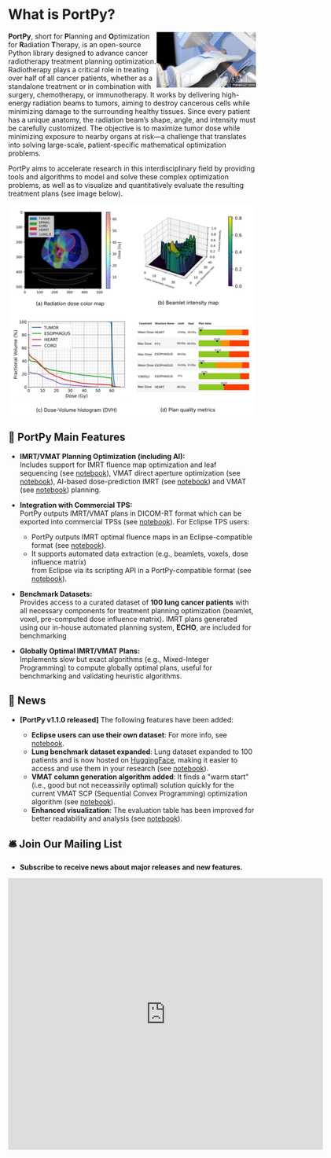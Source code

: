 # **What is PortPy?**

<img src="./images/Linac.gif" align="right" alt="Radiotherapy 101" width="40%" height="40%" margin-right="10px">

**PortPy**, short for **P**lanning and **O**ptimization for **R**adiation **T**herapy, is an open-source Python library 
designed to advance cancer radiotherapy treatment planning optimization. Radiotherapy plays a critical role in 
treating over half of all cancer patients, whether as a standalone treatment or in combination with surgery, 
chemotherapy, or immunotherapy. It works by delivering high-energy radiation beams to tumors, aiming to destroy 
cancerous cells while minimizing damage to the surrounding healthy tissues. 
Since every patient has a unique anatomy, the radiation beam’s shape, angle, and intensity must be carefully 
customized. The objective is to maximize tumor dose while minimizing exposure to nearby organs at risk—a 
challenge that translates into solving large-scale, patient-specific mathematical optimization problems.

PortPy aims to accelerate research in this interdisciplinary field by providing tools and algorithms 
to model and solve these complex optimization problems, as well as to visualize and quantitatively 
evaluate the resulting treatment plans (see image below).


<img src="./images/Visualization.png" align="center" width="100%" height="70%">

[//]: # ()
[//]: # (# 👀 What is Radiotherapy Treatment Planning Optimization?)

[//]: # (<img src="./images/Linac_infMatrix.png" align="center" width="100%" height="70%">)

[//]: # ()
[//]: # (In radiotherapy, the patient lies on a couch while a )

[//]: # (linear accelerator rotates around them to deliver radiation &#40;Figure a&#41;. The radiation beams are shaped using )

[//]: # (a set of metal leaves known as a multi-leaf collimator &#40;MLC&#41;, which dynamically move in-and-out to modulate )

[//]: # (the beam shape. This allows radiation to be precisely targeted at the tumor from multiple directions, )

[//]: # (effectively placing it in the crossfire &#40;Figure b&#41;. Optimizing the angle, shape, and intensity of these )

[//]: # (beams for each individual patient, can be formulated as a mathematical optimization problem. )

[//]: # (For this, the patient's anatomy is discretized into 3D voxels and each beam is subdivided into 2D beamlets and )

[//]: # (the radiation dose contribution from each beamlet to each )

[//]: # (voxel is precomputed &#40;Figure c&#41;, and stored in a matrix commonly referred to as the dose influence matrix )

[//]: # (&#40;or dose deposition matrix&#41;. )

[//]: # ()
[//]: # (PortPy provides tools to model and solve these optimization problems that are often large-scale and non-convex.)

[//]: # (PortPy also provides a set of tools for visual and quantitative assessment of treatment plans, including: dose distribution &#40;Figure e&#41;)

[//]: # (beamlet intensity maps for individual beams &#40;Figure e&#41;, dose-volume histograms &#40;DVHs, Figure f&#41;, and a color-coded table that)

[//]: # (compares quantitative dose metrics against clinical criteria &#40;Figure g&#41;.)

[//]: # ()
[//]: # (<img src="./images/Visualization.png" align="center" width="90%" height="60%">)

[//]: # ()


## 🚀 PortPy Main Features

- **IMRT/VMAT Planning Optimization (including AI):**  
  Includes support for IMRT fluence map optimization and leaf sequencing (see [notebook](https://github.com/PortPy-Project/PortPy/blob/master/examples/1_basic_tutorial.ipynb)), 
VMAT direct aperture optimization 
(see [notebook](https://github.com/PortPy-Project/PortPy/blob/master/examples/vmat_scp_tutorial.ipynb)), 
AI-based dose-prediction IMRT 
(see [notebook](https://github.com/PortPy-Project/PortPy/blob/master/examples/imrt_dose_prediction.ipynb)) 
and VMAT (see [notebook](https://github.com/PortPy-Project/PortPy/blob/master/examples/vmat_scp_dose_prediction.ipynb)) planning. 

- **Integration with Commercial TPS:**  
  PortPy outputs IMRT/VMAT plans in DICOM-RT format which can be exported into commercial TPSs 
(see [notebook](https://github.com/PortPy-Project/PortPy/blob/master/examples/vmat_tps_import.ipynb)). For Eclipse TPS users:
    - PortPy outputs IMRT optimal fluence maps in an Eclipse-compatible format (see [notebook](https://github.com/PortPy-Project/PortPy/blob/master/examples/imrt_tps_import.ipynb)).
    - It supports automated data extraction (e.g., beamlets, voxels, dose influence matrix)  
  from Eclipse via its scripting API in a PortPy-compatible format (see [notebook](https://github.com/PortPy-Project/PortPy/blob/master/examples/eclipse_photon_dose_calculation.ipynb)).

- **Benchmark Datasets:**  
  Provides access to a curated dataset of **100 lung cancer patients** with all necessary components for treatment planning optimization 
(beamlet, voxel, pre-computed dose influence matrix). IMRT plans generated using our in-house automated planning 
system, **ECHO**, are included for benchmarking  

- **Globally Optimal IMRT/VMAT Plans:**  
  Implements slow but exact algorithms (e.g., Mixed-Integer Programming) to compute globally optimal plans, useful for benchmarking and validating heuristic algorithms.


## 📢 News
- **[PortPy v1.1.0 released]** The following features have been added:
    
     - **Eclipse users can use their own dataset**: For more info, see [notebook](https://github.com/PortPy-Project/PortPy/blob/master/examples/eclipse_photon_dose_calculation.ipynb).
     - **Lung benchmark dataset expanded**: Lung dataset expanded to 100 patients and is now hosted on [HuggingFace](https://huggingface.co/datasets/PortPy-Project), 
      making it easier to access and use them in your research (see [notebook](https://github.com/PortPy-Project/PortPy/blob/master/examples/1_basic_tutorial.ipynb)).
     - **VMAT column generation algorithm added**: It finds a "warm start" 
      (i.e., good but not neceassirily optimal) solution quickly for the current VMAT SCP (Sequential Convex Programming) optimization algorithm (see [notebook](https://github.com/PortPy-Project/PortPy/blob/master/examples/vmat_scp_tutorial.ipynb)).
     - **Enhanced visualization**: The evaluation table has been improved for better readability and analysis (see [notebook](https://github.com/PortPy-Project/PortPy/blob/master/examples/1_basic_tutorial.ipynb)). 



## 🛎️ Join Our Mailing List
- **Subscribe to receive news about major releases and new features.**
<iframe src="https://docs.google.com/forms/d/e/1FAIpQLSciIhxOCXT_x4BjODfkhdQe_Fx1vU0xrJ4X3HJsTPH-GLfaqg/viewform?embedded=true" width="640" height="553" frameborder="0" marginheight="0" marginwidth="0">Loading…</iframe>